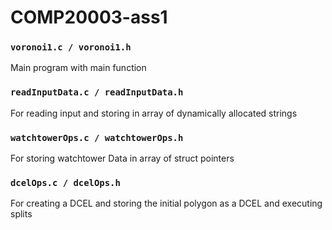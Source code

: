 # COMP20003-ass1

### `voronoi1.c / voronoi1.h`
Main program with main function 

### `readInputData.c / readInputData.h`
For reading input and storing in array of dynamically allocated strings

### `watchtowerOps.c / watchtowerOps.h`
For storing watchtower Data in array of struct pointers

### `dcelOps.c / dcelOps.h`
For creating a DCEL and storing the initial polygon as a DCEL and executing splits




